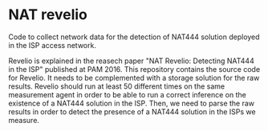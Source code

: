 # NAT revelio
Code to collect network data for the detection of NAT444 solution deployed in the ISP access network.

Revelio is explained in the reasech paper "NAT Revelio: Detecting NAT444 in the ISP" published at PAM 2016.
This repository contains the source code for Revelio.
It needs to be complemented with a storage solution for the raw results. 
Revelio should run at least 50 different times on the same measurement agent in order to be able to run a correct inference on the existence of a NAT444 solution in the ISP.
Then, we need to parse the raw results in order to detect the presence of a NAT444 solution in the ISPs we measure.
